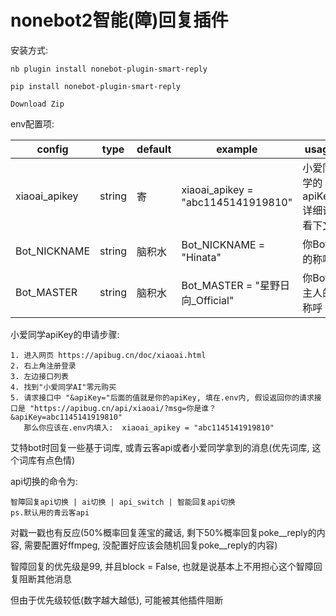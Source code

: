 # nonebot2智能(障)回复插件


安装方式:

    nb plugin install nonebot-plugin-smart-reply
    
    pip install nonebot-plugin-smart-reply
    
    Download Zip
 
env配置项:

|config          |type            |default    |example                                  |usage                                   |
|----------------|----------------|-----------|-----------------------------------------|----------------------------------------|
| xiaoai_apikey  | string         |寄         |xiaoai_apikey = "abc1145141919810"       |    小爱同学的apiKey, 详细请看下文        |
| Bot_NICKNAME   | string         |脑积水     |Bot_NICKNAME = "Hinata"                  |      你Bot的称呼                         |
| Bot_MASTER     | string         |脑积水     |Bot_MASTER = "星野日向_Official"          |      你Bot主人的称呼                     |


小爱同学apiKey的申请步骤:

    1. 进入网页 https://apibug.cn/doc/xiaoai.html
    2. 右上角注册登录
    3. 左边接口列表
    4. 找到"小爱同学AI"零元购买
    5. 请求接口中 "&apiKey="后面的值就是你的apiKey, 填在.env内, 假设返回你的请求接口是 "https://apibug.cn/api/xiaoai/?msg=你是谁？&apiKey=abc1145141919810" 
       那么你应该在.env内填入:  xiaoai_apikey = "abc1145141919810"


艾特bot时回复一些基于词库, 或青云客api或者小爱同学拿到的消息(优先词库, 这个词库有点色情)

api切换的命令为:

    智障回复api切换 | ai切换 | api_switch | 智能回复api切换
    ps.默认用的青云客api

对戳一戳也有反应(50%概率回复莲宝的藏话, 剩下50%概率回复poke__reply的内容, 需要配置好ffmpeg, 没配置好应该会随机回复poke__reply的内容)

智障回复的优先级是99, 并且block = False, 也就是说基本上不用担心这个智障回复阻断其他消息

但由于优先级较低(数字越大越低), 可能被其他插件阻断
